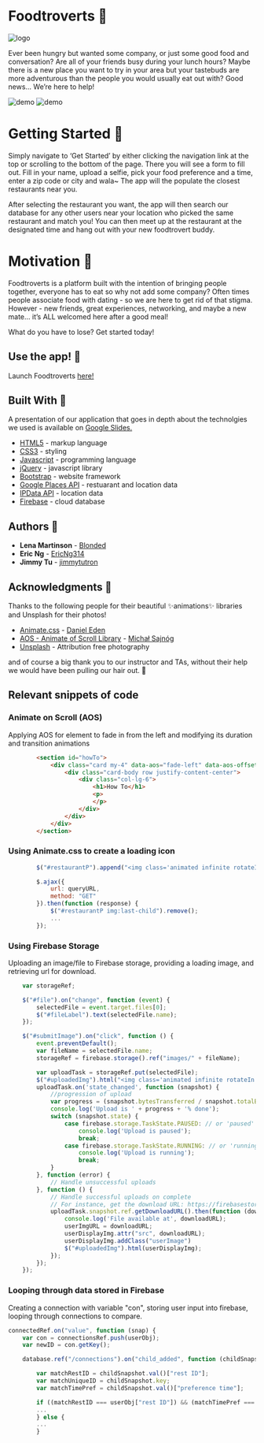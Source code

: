 # Foodtroverts :rice:
![logo](assets/images/logo.png)

Ever been hungry but wanted some company, or just some good food and conversation? Are all of your friends busy during your lunch hours? Maybe there is a new place you want to try in your area but your tastebuds are more adventurous than the people you would usually eat out with? Good news… We’re here to help!

![demo](demo1.gif)
![demo](demo2.gif)

# Getting Started :spaghetti:

Simply navigate to ‘Get Started’ by either clicking the navigation link at the top or scrolling to the bottom of the page. There you will see a form to fill out. Fill in your name, upload a selfie, pick your food preference and a time, enter a zip code or city and wala~ The app will the populate the closest restaurants near you.

After selecting the restaurant you want, the app will then search our database for any other users near your location who picked the same restaurant and match you! You can then meet up at the restaurant at the designated time and hang out with your new foodtrovert buddy.

# Motivation :stew:

Foodtroverts is a platform built with the intention of bringing people together, everyone has to eat so why not add some company? Often times people associate food with dating - so we are here to get rid of that stigma. However - new friends, great experiences, networking, and maybe a new mate… it’s ALL welcomed here after a good meal!

What do you have to lose? Get started today!


## Use the app! :ice_cream:
Launch Foodtroverts [here!](https://jimmytutron.github.io/Foodtroverts/)

## Built With :pizza:

A presentation of our application that goes in depth about the technolgies we used is available on [Google Slides.](https://docs.google.com/presentation/d/e/2PACX-1vQ5dTUnLjPxNQ54pOlWbjHl97Zq7EhUZppogH72tmrttXUoagyMKfEonKZp8VEnkv9pOGnIlmrWuh0k/pub?start=false&loop=false&delayms=3000)

* [HTML5](https://www.w3.org/TR/html/) - markup language
* [CSS3](https://developer.mozilla.org/en-US/docs/Web/CSS/CSS3) - styling
* [Javascript](https://www.javascript.com/) - programming language
* [jQuery](https://jquery.com/) - javascript library
* [Bootstrap](https://getbootstrap.com/) - website framework
* [Google Places API](https://developers.google.com/places/web-service/intro) - restuarant and location data
* [IPData API](https://ipdata.co/) - location data
* [Firebase](https://firebase.google.com/) - cloud database

## Authors :ramen: 

* **Lena Martinson** - [Blonded](https://github.com/Blonded)
* **Eric Ng** - [EricNg314](https://github.com/EricNg314)
* **Jimmy Tu** - [jimmytutron](https://github.com/jimmytutron)


## Acknowledgments :pray:

Thanks to the following people for their beautiful :sparkles:animations:sparkles: libraries and Unsplash for their photos!

* [Animate.css](https://daneden.github.io/animate.css/) - [Daniel Eden](https://daneden.me/)
* [AOS - Animate of Scroll Library](https://michalsnik.github.io/aos/) - [Michał Sajnóg](https://github.com/michalsnik)
* [Unsplash](https://unsplash.com/) - Attribution free photography

and of course a big thank you to our instructor and TAs, without their help we would have been pulling our hair out. :grimacing:



## Relevant snippets of code

### Animate on Scroll (AOS)

Applying AOS for element to fade in from the left and modifying its duration and transition animations

```html        
        <section id="howTo">
            <div class="card my-4" data-aos="fade-left" data-aos-offset="300" data-aos-easing="ease-in-sine" data-aos-duration="500">
                <div class="card-body row justify-content-center">
                    <div class="col-lg-6">
                        <h1>How To</h1>
                        <p>
                        </p>
                    </div>
                </div>
            </div>
        </section>
```

### Using Animate.css to create a loading icon

```javascript      
        $("#restaurantP").append("<img class='animated infinite rotateIn rotateOut loadingRest' src='assets/images/logo_small.svg'>");

        $.ajax({
            url: queryURL,
            method: "GET"
        }).then(function (response) {
            $("#restaurantP img:last-child").remove();
            ...
        });
```

### Using Firebase Storage

Uploading an image/file to Firebase storage, providing a loading image, and retrieving url for download.

```javascript        
    var storageRef;

    $("#file").on("change", function (event) {
        selectedFile = event.target.files[0];
        $("#fileLabel").text(selectedFile.name);
    });

    $("#submitImage").on("click", function () {
        event.preventDefault();
        var fileName = selectedFile.name;
        storageRef = firebase.storage().ref("images/" + fileName);

        var uploadTask = storageRef.put(selectedFile);
        $("#uploadedImg").html("<img class='animated infinite rotateIn rotateOut loading' src='assets/images/logo_small.svg'>");
        uploadTask.on('state_changed', function (snapshot) {
            //progression of upload
            var progress = (snapshot.bytesTransferred / snapshot.totalBytes) * 100;
            console.log('Upload is ' + progress + '% done');
            switch (snapshot.state) {
                case firebase.storage.TaskState.PAUSED: // or 'paused'
                    console.log('Upload is paused');
                    break;
                case firebase.storage.TaskState.RUNNING: // or 'running'
                    console.log('Upload is running');
                    break;
            }
        }, function (error) {
            // Handle unsuccessful uploads
        }, function () {
            // Handle successful uploads on complete
            // For instance, get the download URL: https://firebasestorage.googleapis.com/...
            uploadTask.snapshot.ref.getDownloadURL().then(function (downloadURL) {
                console.log('File available at', downloadURL);
                userImgURL = downloadURL;
                userDisplayImg.attr("src", downloadURL);
                userDisplayImg.addClass("userImage")
                $("#uploadedImg").html(userDisplayImg);
            });
        });
    });
```

### Looping through data stored in Firebase

Creating a connection with variable "con", storing user input into firebase, looping through connections to compare.

```javascript        
connectedRef.on("value", function (snap) {
    var con = connectionsRef.push(userObj);
    var newID = con.getKey();

    database.ref("/connections").on("child_added", function (childSnapshot) {

        var matchRestID = childSnapshot.val()["rest ID"];
        var matchUniqueID = childSnapshot.key;
        var matchTimePref = childSnapshot.val()["preference time"];

        if ((matchRestID === userObj["rest ID"]) && (matchTimePref === userObj["preference time"]) && (newID !== matchUniqueID)) {
        ...
        } else {
        ...
        }
```

